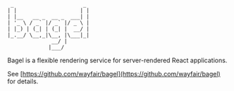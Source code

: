 ```
 _                      _
| |                    | |
| |__   __ _  __ _  ___| |
| '_ \ / _` |/ _` |/ _ \ |
| |_) | (_| | (_| |  __/ |
|_.__/ \__,_|\__, |\___|_|
              __/ |
             |___/
```

Bagel is a flexible rendering service for server-rendered React applications.

See [https://github.com/wayfair/bagel](https://github.com/wayfair/bagel) for details.
